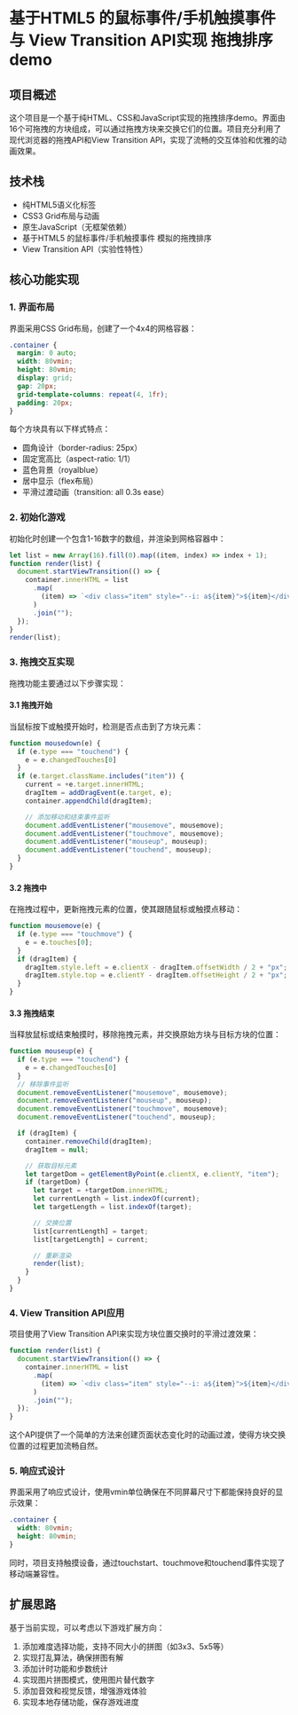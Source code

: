 # 基于HTML5 的鼠标事件/手机触摸事件 与 View Transition API实现 拖拽排序demo

## 项目概述

这个项目是一个基于纯HTML、CSS和JavaScript实现的拖拽排序demo。界面由16个可拖拽的方块组成，可以通过拖拽方块来交换它们的位置。项目充分利用了现代浏览器的拖拽API和View Transition API，实现了流畅的交互体验和优雅的动画效果。

## 技术栈

- 纯HTML5语义化标签
- CSS3 Grid布局与动画
- 原生JavaScript（无框架依赖）
- 基于HTML5 的鼠标事件/手机触摸事件 模拟的拖拽排序
- View Transition API（实验性特性）

## 核心功能实现

### 1. 界面布局

界面采用CSS Grid布局，创建了一个4x4的网格容器：

```css
.container {
  margin: 0 auto;
  width: 80vmin;
  height: 80vmin;
  display: grid;
  gap: 20px;
  grid-template-columns: repeat(4, 1fr);
  padding: 20px;
}
```

每个方块具有以下样式特点：
- 圆角设计（border-radius: 25px）
- 固定宽高比（aspect-ratio: 1/1）
- 蓝色背景（royalblue）
- 居中显示（flex布局）
- 平滑过渡动画（transition: all 0.3s ease）

### 2. 初始化游戏

初始化时创建一个包含1-16数字的数组，并渲染到网格容器中：

```javascript
let list = new Array(16).fill(0).map((item, index) => index + 1);
function render(list) {
  document.startViewTransition(() => {
    container.innerHTML = list
      .map(
        (item) => `<div class="item" style="--i: a${item}">${item}</div>`
      )
      .join("");
  });
}
render(list);
```

### 3. 拖拽交互实现

拖拽功能主要通过以下步骤实现：

#### 3.1 拖拽开始

当鼠标按下或触摸开始时，检测是否点击到了方块元素：

```javascript
function mousedown(e) {
  if (e.type === "touchend") {
    e = e.changedTouches[0]
  }
  if (e.target.className.includes("item")) {
    current = +e.target.innerHTML;
    dragItem = addDragEvent(e.target, e);
    container.appendChild(dragItem);

    // 添加移动和结束事件监听
    document.addEventListener("mousemove", mousemove);
    document.addEventListener("touchmove", mousemove);
    document.addEventListener("mouseup", mouseup);
    document.addEventListener("touchend", mouseup);
  }
}
```

#### 3.2 拖拽中

在拖拽过程中，更新拖拽元素的位置，使其跟随鼠标或触摸点移动：

```javascript
function mousemove(e) {
  if (e.type === "touchmove") {
    e = e.touches[0];
  }
  if (dragItem) {
    dragItem.style.left = e.clientX - dragItem.offsetWidth / 2 + "px";
    dragItem.style.top = e.clientY - dragItem.offsetHeight / 2 + "px";
  }
}
```

#### 3.3 拖拽结束

当释放鼠标或结束触摸时，移除拖拽元素，并交换原始方块与目标方块的位置：

```javascript
function mouseup(e) {
  if (e.type === "touchend") {
    e = e.changedTouches[0]
  }
  // 移除事件监听
  document.removeEventListener("mousemove", mousemove);
  document.removeEventListener("mouseup", mouseup);
  document.removeEventListener("touchmove", mousemove);
  document.removeEventListener("touchend", mouseup);

  if (dragItem) {
    container.removeChild(dragItem);
    dragItem = null;

    // 获取目标元素
    let targetDom = getElementByPoint(e.clientX, e.clientY, "item");
    if (targetDom) {
      let target = +targetDom.innerHTML;
      let currentLength = list.indexOf(current);
      let targetLength = list.indexOf(target);

      // 交换位置
      list[currentLength] = target;
      list[targetLength] = current;

      // 重新渲染
      render(list);
    }
  }
}
```

### 4. View Transition API应用

项目使用了View Transition API来实现方块位置交换时的平滑过渡效果：

```javascript
function render(list) {
  document.startViewTransition(() => {
    container.innerHTML = list
      .map(
        (item) => `<div class="item" style="--i: a${item}">${item}</div>`
      )
      .join("");
  });
}
```

这个API提供了一个简单的方法来创建页面状态变化时的动画过渡，使得方块交换位置的过程更加流畅自然。

### 5. 响应式设计

界面采用了响应式设计，使用vmin单位确保在不同屏幕尺寸下都能保持良好的显示效果：

```css
.container {
  width: 80vmin;
  height: 80vmin;
}
```

同时，项目支持触摸设备，通过touchstart、touchmove和touchend事件实现了移动端兼容性。


## 扩展思路

基于当前实现，可以考虑以下游戏扩展方向：

1. 添加难度选择功能，支持不同大小的拼图（如3x3、5x5等）
2. 实现打乱算法，确保拼图有解
3. 添加计时功能和步数统计
4. 实现图片拼图模式，使用图片替代数字
5. 添加音效和视觉反馈，增强游戏体验
6. 实现本地存储功能，保存游戏进度


